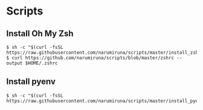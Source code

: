 # Scripts

## Install Oh My Zsh
```shell
$ sh -c "$(curl -fsSL https://raw.githubusercontent.com/narumiruna/scripts/master/install_zsh.sh)"
$ curl https://github.com/narumiruna/scripts/blob/master/zshrc --output $HOME/.zshrc
```

## Install pyenv

```shell
$ sh -c "$(curl -fsSL https://raw.githubusercontent.com/narumiruna/scripts/master/install_pyenv.sh)"
```
